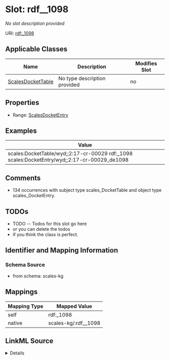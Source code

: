 

# Slot: rdf__1098


_No slot description provided_





URI: [rdf:_1098](http://www.w3.org/1999/02/22-rdf-syntax-ns#_1098)



<!-- no inheritance hierarchy -->





## Applicable Classes

| Name | Description | Modifies Slot |
| --- | --- | --- |
| [ScalesDocketTable](../classes/ScalesDocketTable.md) | No type description provided |  no  |







## Properties

* Range: [ScalesDocketEntry](../classes/ScalesDocketEntry.md)






## Examples

| Value |
| --- |
| scales:DocketTable/wyd;;2:17-cr-00029 rdf:_1098 scales:DocketEntry/wyd;;2:17-cr-00029_de1098 |

## Comments

* 134 occurrences with subject type scales_DocketTable and object type scales_DocketEntry.

## TODOs

* TODO -- Todos for this slot go here
* or you can delete the todos
* if you think the class is perfect.

## Identifier and Mapping Information







### Schema Source


* from schema: scales-kg




## Mappings

| Mapping Type | Mapped Value |
| ---  | ---  |
| self | rdf:_1098 |
| native | scales-kg/:rdf__1098 |




## LinkML Source

<details>
```yaml
name: rdf__1098
description: No slot description provided
todos:
- TODO -- Todos for this slot go here
- or you can delete the todos
- if you think the class is perfect.
comments:
- 134 occurrences with subject type scales_DocketTable and object type scales_DocketEntry.
examples:
- value: scales:DocketTable/wyd;;2:17-cr-00029 rdf:_1098 scales:DocketEntry/wyd;;2:17-cr-00029_de1098
from_schema: scales-kg
rank: 1000
slot_uri: rdf:_1098
alias: rdf__1098
domain_of:
- scales_DocketTable
range: scales_DocketEntry

```
</details>